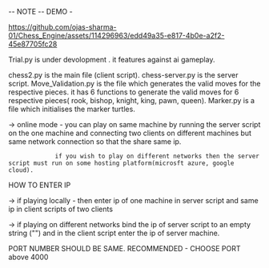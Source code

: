 
-- NOTE --
DEMO -

https://github.com/ojas-sharma-01/Chess_Engine/assets/114296963/edd49a35-e817-4b0e-a2f2-45e87705fc28


Trial.py is under devolopment . it features against ai gameplay.

chess2.py is the main file (client script).
chess-server.py is the server script.
Move_Validation.py is the file which generates the valid moves for the respective pieces. it has 6 functions to generate the valid moves for 6 respective pieces( rook, bishop, knight, king, pawn, queen).
Marker.py is a file which initialises the marker turtles.

-> online mode - you can play on same machine by running the server script on the one machine and connecting two clients on different machines
                 but same network connection so that the share same ip.

                 if you wish to play on different networks then the server script must run on some hosting platform(microsft azure, google cloud).


HOW TO ENTER IP

-> if playing locally -  then enter ip of one machine in server script and same ip in client scripts of two clients

-> if playing on different networks bind the ip of server script to an empty string ("") and in the client script enter the ip of server machine.

PORT NUMBER SHOULD BE SAME.
RECOMMENDED - CHOOSE PORT above 4000

